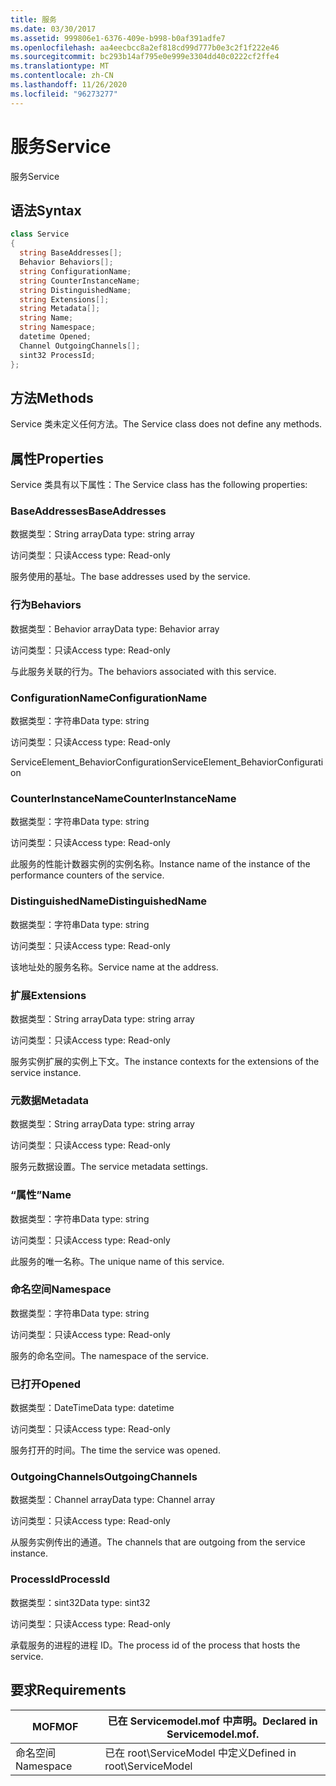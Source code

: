 ```yaml
---
title: 服务
ms.date: 03/30/2017
ms.assetid: 999806e1-6376-409e-b998-b0af391adfe7
ms.openlocfilehash: aa4eecbcc8a2ef818cd99d777b0e3c2f1f222e46
ms.sourcegitcommit: bc293b14af795e0e999e3304dd40c0222cf2ffe4
ms.translationtype: MT
ms.contentlocale: zh-CN
ms.lasthandoff: 11/26/2020
ms.locfileid: "96273277"
---
```

# <a name="service"></a><span data-ttu-id="b69c2-102">服务</span><span class="sxs-lookup"><span data-stu-id="b69c2-102">Service</span></span>

<span data-ttu-id="b69c2-103">服务</span><span class="sxs-lookup"><span data-stu-id="b69c2-103">Service</span></span>  
  
## <a name="syntax"></a><span data-ttu-id="b69c2-104">语法</span><span class="sxs-lookup"><span data-stu-id="b69c2-104">Syntax</span></span>  
  
```csharp
class Service  
{  
  string BaseAddresses[];  
  Behavior Behaviors[];  
  string ConfigurationName;  
  string CounterInstanceName;  
  string DistinguishedName;  
  string Extensions[];  
  string Metadata[];  
  string Name;  
  string Namespace;  
  datetime Opened;  
  Channel OutgoingChannels[];  
  sint32 ProcessId;  
};  
```  
  
## <a name="methods"></a><span data-ttu-id="b69c2-105">方法</span><span class="sxs-lookup"><span data-stu-id="b69c2-105">Methods</span></span>  

 <span data-ttu-id="b69c2-106">Service 类未定义任何方法。</span><span class="sxs-lookup"><span data-stu-id="b69c2-106">The Service class does not define any methods.</span></span>  
  
## <a name="properties"></a><span data-ttu-id="b69c2-107">属性</span><span class="sxs-lookup"><span data-stu-id="b69c2-107">Properties</span></span>  

 <span data-ttu-id="b69c2-108">Service 类具有以下属性：</span><span class="sxs-lookup"><span data-stu-id="b69c2-108">The Service class has the following properties:</span></span>  
  
### <a name="baseaddresses"></a><span data-ttu-id="b69c2-109">BaseAddresses</span><span class="sxs-lookup"><span data-stu-id="b69c2-109">BaseAddresses</span></span>  

 <span data-ttu-id="b69c2-110">数据类型：String array</span><span class="sxs-lookup"><span data-stu-id="b69c2-110">Data type: string array</span></span>  
  
 <span data-ttu-id="b69c2-111">访问类型：只读</span><span class="sxs-lookup"><span data-stu-id="b69c2-111">Access type: Read-only</span></span>  
  
 <span data-ttu-id="b69c2-112">服务使用的基址。</span><span class="sxs-lookup"><span data-stu-id="b69c2-112">The base addresses used by the service.</span></span>  
  
### <a name="behaviors"></a><span data-ttu-id="b69c2-113">行为</span><span class="sxs-lookup"><span data-stu-id="b69c2-113">Behaviors</span></span>  

 <span data-ttu-id="b69c2-114">数据类型：Behavior array</span><span class="sxs-lookup"><span data-stu-id="b69c2-114">Data type: Behavior array</span></span>  
  
 <span data-ttu-id="b69c2-115">访问类型：只读</span><span class="sxs-lookup"><span data-stu-id="b69c2-115">Access type: Read-only</span></span>  
  
 <span data-ttu-id="b69c2-116">与此服务关联的行为。</span><span class="sxs-lookup"><span data-stu-id="b69c2-116">The behaviors associated with this service.</span></span>  
  
### <a name="configurationname"></a><span data-ttu-id="b69c2-117">ConfigurationName</span><span class="sxs-lookup"><span data-stu-id="b69c2-117">ConfigurationName</span></span>  

 <span data-ttu-id="b69c2-118">数据类型：字符串</span><span class="sxs-lookup"><span data-stu-id="b69c2-118">Data type: string</span></span>  
  
 <span data-ttu-id="b69c2-119">访问类型：只读</span><span class="sxs-lookup"><span data-stu-id="b69c2-119">Access type: Read-only</span></span>  
  
 <span data-ttu-id="b69c2-120">ServiceElement_BehaviorConfiguration</span><span class="sxs-lookup"><span data-stu-id="b69c2-120">ServiceElement_BehaviorConfiguration</span></span>  
  
### <a name="counterinstancename"></a><span data-ttu-id="b69c2-121">CounterInstanceName</span><span class="sxs-lookup"><span data-stu-id="b69c2-121">CounterInstanceName</span></span>  

 <span data-ttu-id="b69c2-122">数据类型：字符串</span><span class="sxs-lookup"><span data-stu-id="b69c2-122">Data type: string</span></span>  
  
 <span data-ttu-id="b69c2-123">访问类型：只读</span><span class="sxs-lookup"><span data-stu-id="b69c2-123">Access type: Read-only</span></span>  
  
 <span data-ttu-id="b69c2-124">此服务的性能计数器实例的实例名称。</span><span class="sxs-lookup"><span data-stu-id="b69c2-124">Instance name of the instance of the performance counters of the service.</span></span>  
  
### <a name="distinguishedname"></a><span data-ttu-id="b69c2-125">DistinguishedName</span><span class="sxs-lookup"><span data-stu-id="b69c2-125">DistinguishedName</span></span>  

 <span data-ttu-id="b69c2-126">数据类型：字符串</span><span class="sxs-lookup"><span data-stu-id="b69c2-126">Data type: string</span></span>  
  
 <span data-ttu-id="b69c2-127">访问类型：只读</span><span class="sxs-lookup"><span data-stu-id="b69c2-127">Access type: Read-only</span></span>  
  
 <span data-ttu-id="b69c2-128">该地址处的服务名称。</span><span class="sxs-lookup"><span data-stu-id="b69c2-128">Service name at the address.</span></span>  
  
### <a name="extensions"></a><span data-ttu-id="b69c2-129">扩展</span><span class="sxs-lookup"><span data-stu-id="b69c2-129">Extensions</span></span>  

 <span data-ttu-id="b69c2-130">数据类型：String array</span><span class="sxs-lookup"><span data-stu-id="b69c2-130">Data type: string array</span></span>  
  
 <span data-ttu-id="b69c2-131">访问类型：只读</span><span class="sxs-lookup"><span data-stu-id="b69c2-131">Access type: Read-only</span></span>  
  
 <span data-ttu-id="b69c2-132">服务实例扩展的实例上下文。</span><span class="sxs-lookup"><span data-stu-id="b69c2-132">The instance contexts for the extensions of the service instance.</span></span>  
  
### <a name="metadata"></a><span data-ttu-id="b69c2-133">元数据</span><span class="sxs-lookup"><span data-stu-id="b69c2-133">Metadata</span></span>  

 <span data-ttu-id="b69c2-134">数据类型：String array</span><span class="sxs-lookup"><span data-stu-id="b69c2-134">Data type: string array</span></span>  
  
 <span data-ttu-id="b69c2-135">访问类型：只读</span><span class="sxs-lookup"><span data-stu-id="b69c2-135">Access type: Read-only</span></span>  
  
 <span data-ttu-id="b69c2-136">服务元数据设置。</span><span class="sxs-lookup"><span data-stu-id="b69c2-136">The service metadata settings.</span></span>  
  
### <a name="name"></a><span data-ttu-id="b69c2-137">“属性”</span><span class="sxs-lookup"><span data-stu-id="b69c2-137">Name</span></span>  

 <span data-ttu-id="b69c2-138">数据类型：字符串</span><span class="sxs-lookup"><span data-stu-id="b69c2-138">Data type: string</span></span>  
  
 <span data-ttu-id="b69c2-139">访问类型：只读</span><span class="sxs-lookup"><span data-stu-id="b69c2-139">Access type: Read-only</span></span>  
  
 <span data-ttu-id="b69c2-140">此服务的唯一名称。</span><span class="sxs-lookup"><span data-stu-id="b69c2-140">The unique name of this service.</span></span>  
  
### <a name="namespace"></a><span data-ttu-id="b69c2-141">命名空间</span><span class="sxs-lookup"><span data-stu-id="b69c2-141">Namespace</span></span>  

 <span data-ttu-id="b69c2-142">数据类型：字符串</span><span class="sxs-lookup"><span data-stu-id="b69c2-142">Data type: string</span></span>  
  
 <span data-ttu-id="b69c2-143">访问类型：只读</span><span class="sxs-lookup"><span data-stu-id="b69c2-143">Access type: Read-only</span></span>  
  
 <span data-ttu-id="b69c2-144">服务的命名空间。</span><span class="sxs-lookup"><span data-stu-id="b69c2-144">The namespace of the service.</span></span>  
  
### <a name="opened"></a><span data-ttu-id="b69c2-145">已打开</span><span class="sxs-lookup"><span data-stu-id="b69c2-145">Opened</span></span>  

 <span data-ttu-id="b69c2-146">数据类型：DateTime</span><span class="sxs-lookup"><span data-stu-id="b69c2-146">Data type: datetime</span></span>  
  
 <span data-ttu-id="b69c2-147">访问类型：只读</span><span class="sxs-lookup"><span data-stu-id="b69c2-147">Access type: Read-only</span></span>  
  
 <span data-ttu-id="b69c2-148">服务打开的时间。</span><span class="sxs-lookup"><span data-stu-id="b69c2-148">The time the service was opened.</span></span>  
  
### <a name="outgoingchannels"></a><span data-ttu-id="b69c2-149">OutgoingChannels</span><span class="sxs-lookup"><span data-stu-id="b69c2-149">OutgoingChannels</span></span>  

 <span data-ttu-id="b69c2-150">数据类型：Channel array</span><span class="sxs-lookup"><span data-stu-id="b69c2-150">Data type: Channel array</span></span>  
  
 <span data-ttu-id="b69c2-151">访问类型：只读</span><span class="sxs-lookup"><span data-stu-id="b69c2-151">Access type: Read-only</span></span>  
  
 <span data-ttu-id="b69c2-152">从服务实例传出的通道。</span><span class="sxs-lookup"><span data-stu-id="b69c2-152">The channels that are outgoing from the service instance.</span></span>  
  
### <a name="processid"></a><span data-ttu-id="b69c2-153">ProcessId</span><span class="sxs-lookup"><span data-stu-id="b69c2-153">ProcessId</span></span>  

 <span data-ttu-id="b69c2-154">数据类型：sint32</span><span class="sxs-lookup"><span data-stu-id="b69c2-154">Data type: sint32</span></span>  
  
 <span data-ttu-id="b69c2-155">访问类型：只读</span><span class="sxs-lookup"><span data-stu-id="b69c2-155">Access type: Read-only</span></span>  
  
 <span data-ttu-id="b69c2-156">承载服务的进程的进程 ID。</span><span class="sxs-lookup"><span data-stu-id="b69c2-156">The process id of the process that hosts the service.</span></span>  
  
## <a name="requirements"></a><span data-ttu-id="b69c2-157">要求</span><span class="sxs-lookup"><span data-stu-id="b69c2-157">Requirements</span></span>  
  
|<span data-ttu-id="b69c2-158">MOF</span><span class="sxs-lookup"><span data-stu-id="b69c2-158">MOF</span></span>|<span data-ttu-id="b69c2-159">已在 Servicemodel.mof 中声明。</span><span class="sxs-lookup"><span data-stu-id="b69c2-159">Declared in Servicemodel.mof.</span></span>|  
|---------|-----------------------------------|  
|<span data-ttu-id="b69c2-160">命名空间</span><span class="sxs-lookup"><span data-stu-id="b69c2-160">Namespace</span></span>|<span data-ttu-id="b69c2-161">已在 root\ServiceModel 中定义</span><span class="sxs-lookup"><span data-stu-id="b69c2-161">Defined in root\ServiceModel</span></span>|
